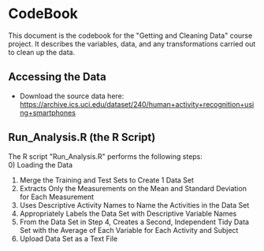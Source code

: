 # CodeBook
This document is the codebook for the "Getting and Cleaning Data" course project. 
It describes the variables, data, and any transformations carried out to clean up the data. 

## Accessing the Data  
- Download the source data here: https://archive.ics.uci.edu/dataset/240/human+activity+recognition+using+smartphones  

## Run_Analysis.R (the R Script)
The R script "Run_Analysis.R" performs the following steps:  
0) Loading the Data  
1) Merge the Training and Test Sets to Create 1 Data Set  
2) Extracts Only the Measurements on the Mean and Standard Deviation for Each Measurement  
3) Uses Descriptive Activity Names to Name the Activities in the Data Set  
4) Appropriately Labels the Data Set with Descriptive Variable Names  
5) From the Data Set in Step 4, Creates a Second, Independent Tidy Data Set with the Average of Each Variable for Each Activity and Subject  
6) Upload Data Set as a Text File  